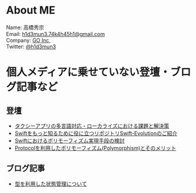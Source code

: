 # About ME

Name: 高橋秀宗  
Email: h1d3mun3.74k4h45h1@gmail.com  
Company: [GO Inc,](https://goinc.jp/)  
Twitter: [@h1d3mun3](https://twitter.com/h1d3mun3)  

# 個人メディアに乗せていない登壇・ブログ記事など

## 登壇
- [タクシーアプリの多言語対応・ローカライズにおける課題と解決策](https://speakerdeck.com/mot_techtalk/takusiahurinoduo-yan-yu-dui-ying-rokaraisuniokeruke-ti-tojie-jue-ce)
- [Swiftをもっと知るために役に立つリポジトリSwift-Evolutionのご紹介](https://speakerdeck.com/mot_techtalk/swiftwomotutozhi-rutameniyi-nili-turipozitoriswift-evolutionnogoshao-jie)
- [Swiftにおけるポリモーフィズム実現手段の検討](https://speakerdeck.com/mot_techtalk/swiftniokeruporimohuizumushi-xian-shou-duan-nojian-tao)
- [Protocolを利用したポリモーフィズム(Polymorphism)とそのメリット](https://speakerdeck.com/mot_techtalk/polymorphism)

## ブログ記事

- [型を利用した状態管理について](https://lab.mo-t.com/blog/state-management-with-type-in-swift)